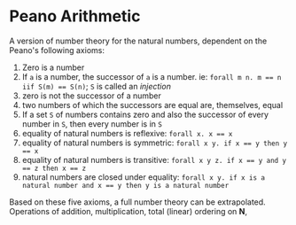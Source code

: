 Peano Arithmetic
====================

A version of number theory for the natural numbers, dependent on the Peano's
following axioms:

 1. Zero is a number
 2. If `a` is a number, the successor of `a` is a number. ie: `forall m n. m == n iif S(m) == S(n)`; `S` is called an *injection*
 3. zero is not the successor of a number
 4. two numbers of which the successors are equal are, themselves, equal
 5. If a set `S` of numbers contains zero and also the successor of every number 
    in `S`, then every number is in `S`
 6. equality of natural numbers is reflexive: `forall x. x == x`
 7. equality of natural numbers is symmetric: `forall x y. if x == y then y == x`
 8. equality of natural numbers is transitive: `forall x y z. if x == y and y == z then x == z`
 9. natural numbers are closed under equality: `forall x y. if x is a natural number and x == y then y is a natural number`

Based on these five axioms, a full number theory can be extrapolated. Operations of addition, multiplication, total (linear) ordering on __N__, 


[wolfram]: http://mathworld.wolfram.com/PeanoArithmetic.html
